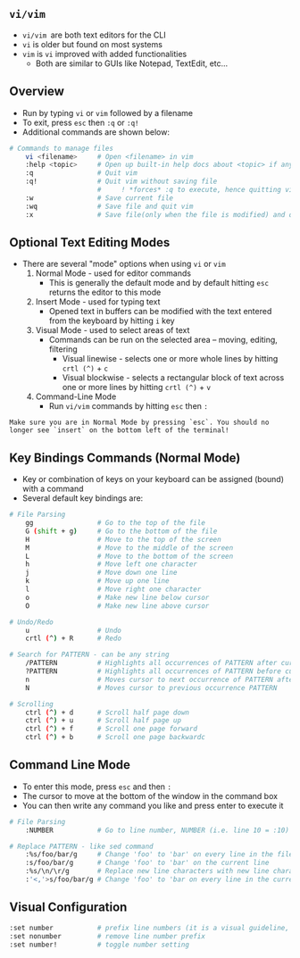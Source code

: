 ##  `vi/vim` 

- `vi/vim `are both text editors for the CLI
- `vi` is older but found on most systems
- `vim` is `vi` improved with added functionalities 
  - Both are similar to GUIs like Notepad, TextEdit, etc... 

## Overview

- Run by typing `vi` or `vim` followed by a filename
- To exit, press `esc` then `:q` or `:q!`
- Additional commands are shown below:

```bash
# Commands to manage files
    vi <filename>     # Open <filename> in vim
    :help <topic>     # Open up built-in help docs about <topic> if any exists
    :q                # Quit vim
    :q!               # Quit vim without saving file
                      #     ! *forces* :q to execute, hence quitting vim without saving
    :w                # Save current file
    :wq               # Save file and quit vim
    :x                # Save file(only when the file is modified) and quit vim
```

## Optional Text Editing Modes

- There are several "mode" options when using `vi` or `vim`
  1. Normal Mode - used for editor commands
     - This is generally the default mode and by default hitting `esc` returns the editor to this mode
  2. Insert Mode - used for typing text 
     - Opened text in buffers can be modified with the text entered from the keyboard by hitting `i` key
  3. Visual Mode - used to select areas of text
     - Commands can be run on the selected area – moving, editing, filtering 
       - Visual linewise - selects one or more whole lines by hitting `crtl (^)` + `c`
       - Visual blockwise - selects a rectangular block of text across one or more lines by hitting `crtl (^)` + `v`
  4. Command-Line Mode 
     - Run `vi/vim` commands by hitting `esc` then `:`

```{admonition} When switching between modes:
Make sure you are in Normal Mode by pressing `esc`. You should no longer see `insert` on the bottom left of the terminal!
```

## Key Bindings Commands (Normal Mode)

- Key or combination of keys on your keyboard can be assigned (bound) with a command
- Several default key bindings are:

```bash
# File Parsing
    gg                # Go to the top of the file
    G (shift + g)     # Go to the bottom of the file
    H                 # Move to the top of the screen
    M                 # Move to the middle of the screen
    L                 # Move to the bottom of the screen
    h                 # Move left one character
    j                 # Move down one line
    k                 # Move up one line
    l                 # Move right one character
    o                 # Make new line below cursor
    O                 # Make new line above cursor

# Undo/Redo
    u                 # Undo
    crtl (^) + R      # Redo

# Search for PATTERN - can be any string
    /PATTERN          # Highlights all occurrences of PATTERN after cursor
    ?PATTERN          # Highlights all occurrences of PATTERN before cursor
    n                 # Moves cursor to next occurrence of PATTERN after search
    N                 # Moves cursor to previous occurrence PATTERN 

# Scrolling
    ctrl (^) + d      # Scroll half page down
    ctrl (^) + u      # Scroll half page up
    ctrl (^) + f      # Scroll one page forward
    ctrl (^) + b      # Scroll one page backwardc
```

## Command Line Mode

- To enter this mode, press `esc` and then `:`
- The cursor to move at the bottom of the window in the command box
- You can then write any command you like and press enter to execute it
  
```bash
# File Parsing
    :NUMBER           # Go to line number, NUMBER (i.e. line 10 = :10)

# Replace PATTERN - like sed command
    :%s/foo/bar/g     # Change 'foo' to 'bar' on every line in the file
    :s/foo/bar/g      # Change 'foo' to 'bar' on the current line
    :%s/\n/\r/g       # Replace new line characters with new line characters
    :'<,'>s/foo/bar/g # Change 'foo' to 'bar on every line in the current visual
```

## Visual Configuration

```bash
:set number           # prefix line numbers (it is a visual guideline, won't modify text)
:set nonumber         # remove line number prefix
:set number!          # toggle number setting
```
